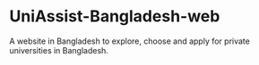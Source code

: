 # UniAssist-Bangladesh-web
A website in Bangladesh to explore, choose and apply for private universities in Bangladesh.
